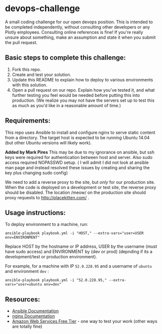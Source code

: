 # devops-challenge
A small coding challenge for our open devops position.  This is intended to be completed independently, without consulting other developers or any Plotly employees.  Consulting online references is fine!  If you're really unsure about something, make an assumption and state it when you submit the pull request.

## Basic steps to complete this challenge:

1. Fork this repo.
2. Create and test your solution.
3. Update this README to explain how to deploy to various environments with
   this solution.
4. Open a pull request on our repo.  Explain how you've tested it, and what further testing you feel
   would be needed before putting this into production.  (We realize you may
   not have the servers set up to test this as much as you'd like in a
   reasonable amount of time.)

## Requirements:

This repo uses Ansible to install and configure nginx to serve static content
from a directory.  The target host is expected to be running Ubuntu 14.04 (but
other Ubuntu versions will likely work).

**Added by Mark Pires** This may be due to my ignorance on ansible, but ssh keys were required for authentication between host and server. Also sudo access required NOPASSWD setup. ( I will admit I did not look at ansible man page and instead resolved these issues by creating and sharing the key plus changing sudo config) 

We need to add a reverse proxy to the site, but *only* for our production
site.  When the code is deployed on a development or test site, the reverse
proxy should be disabled.  The location /meow/ on the production site should
proxy requests to http://placekitten.com/ .

## Usage instructions:

To deploy environment to a machine, run:

```ansible-playbook playbook.yml -i "HOST," --extra-vars="user=USER env=ENVIRONMENT"```

Replace HOST by the hostname or IP address, USER by the username (must have
sudo access) and ENVIRONMENT by {dev or prod} (depnding if its a development/test or production environment).

For example, for a machine with IP `52.0.228.95` and a username of `ubuntu` and environment `dev` :

```ansible-playbook playbook.yml -i "52.0.228.95," --extra-vars="user=ubuntu env=dev"```

## Resources:

* [Ansible Documentation](http://docs.ansible.com/)
* [nginx Documentation](http://nginx.org/en/docs/)
* [Amazon Web Services Free Tier](http://aws.amazon.com/free/) - one way to
  test your work (other ways are totally fine)
